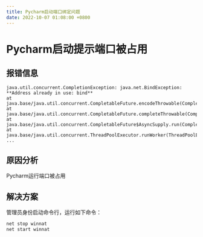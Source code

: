```yaml
---
title: Pycharm启动端口绑定问题
date: 2022-10-07 01:08:00 +0800
---
```

# Pycharm启动提示端口被占用

## 报错信息

```
java.util.concurrent.CompletionException: java.net.BindException: **Address already in use: bind**
at java.base/java.util.concurrent.CompletableFuture.encodeThrowable(CompletableFuture.java:314)
at java.base/java.util.concurrent.CompletableFuture.completeThrowable(CompletableFuture.java:319)
at java.base/java.util.concurrent.CompletableFuture$AsyncSupply.run(CompletableFuture.java:1702)
at java.base/java.util.concurrent.ThreadPoolExecutor.runWorker(ThreadPoolExecutor.java:1128)
...
```



## 原因分析

Pycharm运行端口被占用



## 解决方案

管理员身份启动命令行，运行如下命令：

```bash
net stop winnat
net start winnat
```

